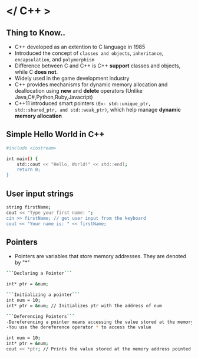 # </ C++ >

## Thing to Know..
- C++ developed as an extention to C language in 1985
- Introduced the concept of ```classes and objects```, ```inheritance```, ```encapsulation```, and ```polymorphism```
- Difference between C and C++ is C++ **support** classes and objects, while C **does not**.
- Widely used in the game development industry
- C++ provides mechanisms for dynamic memory allocation and deallocation using **new** and **delete** operators (Unlike Java,C#,Python,Ruby,Javacript)
- C++11 introduced smart pointers ```(Ex- std::unique_ptr, std::shared_ptr, and std::weak_ptr)```, which help manage **dynamic memory allocation**


## Simple Hello World in C++
```bash
#include <iostream>

int main() {
    std::cout << "Hello, World!" << std::endl;
    return 0;
}
```

## User input strings
```bash
string firstName;
cout << "Type your first name: ";
cin >> firstName; // get user input from the keyboard
cout << "Your name is: " << firstName;
```

## Pointers
- Pointers are variables that store memory addresses. They are denoted by "*"

```bash
```Declaring a Pointer```

int* ptr = &num;

```Initializing a pointer```
int num = 10;
int* ptr = &num; // Initializes ptr with the address of num

```Deferencing Pointers```
-Dereferencing a pointer means accessing the value stored at the memory address it points to.
-You use the dereference operator * to access the value

int num = 10;
int* ptr = &num;
cout << *ptr; // Prints the value stored at the memory address pointed to by ptr (i.e., prints 10)
```
